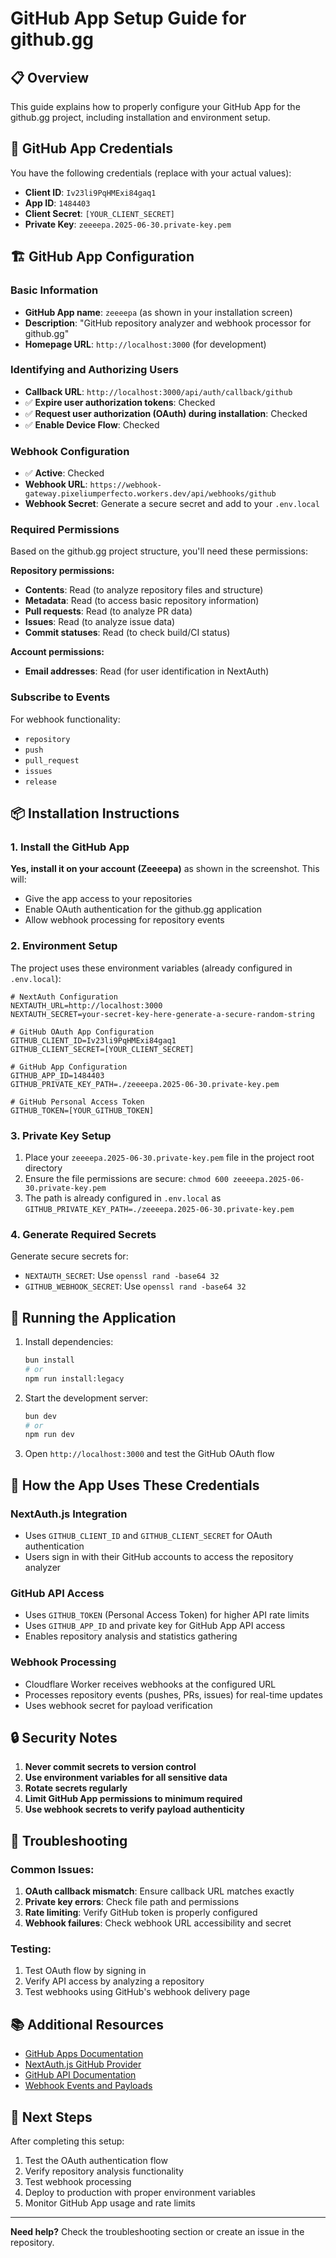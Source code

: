 # GitHub App Setup Guide for github.gg

## 📋 Overview
This guide explains how to properly configure your GitHub App for the github.gg project, including installation and environment setup.

## 🔑 GitHub App Credentials
You have the following credentials (replace with your actual values):
- **Client ID**: `Iv23li9PqHMExi84gaq1`
- **App ID**: `1484403`
- **Client Secret**: `[YOUR_CLIENT_SECRET]`
- **Private Key**: `zeeeepa.2025-06-30.private-key.pem`

## 🏗️ GitHub App Configuration

### Basic Information
- **GitHub App name**: `zeeeepa` (as shown in your installation screen)
- **Description**: "GitHub repository analyzer and webhook processor for github.gg"
- **Homepage URL**: `http://localhost:3000` (for development)

### Identifying and Authorizing Users
- **Callback URL**: `http://localhost:3000/api/auth/callback/github`
- ✅ **Expire user authorization tokens**: Checked
- ✅ **Request user authorization (OAuth) during installation**: Checked
- ✅ **Enable Device Flow**: Checked

### Webhook Configuration
- ✅ **Active**: Checked
- **Webhook URL**: `https://webhook-gateway.pixeliumperfecto.workers.dev/api/webhooks/github`
- **Webhook Secret**: Generate a secure secret and add to your `.env.local`

### Required Permissions
Based on the github.gg project structure, you'll need these permissions:

**Repository permissions:**
- **Contents**: Read (to analyze repository files and structure)
- **Metadata**: Read (to access basic repository information)
- **Pull requests**: Read (to analyze PR data)
- **Issues**: Read (to analyze issue data)
- **Commit statuses**: Read (to check build/CI status)

**Account permissions:**
- **Email addresses**: Read (for user identification in NextAuth)

### Subscribe to Events
For webhook functionality:
- `repository`
- `push`
- `pull_request`
- `issues`
- `release`

## 📦 Installation Instructions

### 1. Install the GitHub App
**Yes, install it on your account (Zeeeepa)** as shown in the screenshot. This will:
- Give the app access to your repositories
- Enable OAuth authentication for the github.gg application
- Allow webhook processing for repository events

### 2. Environment Setup
The project uses these environment variables (already configured in `.env.local`):

```env
# NextAuth Configuration
NEXTAUTH_URL=http://localhost:3000
NEXTAUTH_SECRET=your-secret-key-here-generate-a-secure-random-string

# GitHub OAuth App Configuration
GITHUB_CLIENT_ID=Iv23li9PqHMExi84gaq1
GITHUB_CLIENT_SECRET=[YOUR_CLIENT_SECRET]

# GitHub App Configuration
GITHUB_APP_ID=1484403
GITHUB_PRIVATE_KEY_PATH=./zeeeepa.2025-06-30.private-key.pem

# GitHub Personal Access Token
GITHUB_TOKEN=[YOUR_GITHUB_TOKEN]
```

### 3. Private Key Setup
1. Place your `zeeeepa.2025-06-30.private-key.pem` file in the project root directory
2. Ensure the file permissions are secure: `chmod 600 zeeeepa.2025-06-30.private-key.pem`
3. The path is already configured in `.env.local` as `GITHUB_PRIVATE_KEY_PATH=./zeeeepa.2025-06-30.private-key.pem`

### 4. Generate Required Secrets
Generate secure secrets for:
- `NEXTAUTH_SECRET`: Use `openssl rand -base64 32`
- `GITHUB_WEBHOOK_SECRET`: Use `openssl rand -base64 32`

## 🚀 Running the Application

1. Install dependencies:
   ```bash
   bun install
   # or
   npm run install:legacy
   ```

2. Start the development server:
   ```bash
   bun dev
   # or
   npm run dev
   ```

3. Open `http://localhost:3000` and test the GitHub OAuth flow

## 🔧 How the App Uses These Credentials

### NextAuth.js Integration
- Uses `GITHUB_CLIENT_ID` and `GITHUB_CLIENT_SECRET` for OAuth authentication
- Users sign in with their GitHub accounts to access the repository analyzer

### GitHub API Access
- Uses `GITHUB_TOKEN` (Personal Access Token) for higher API rate limits
- Uses `GITHUB_APP_ID` and private key for GitHub App API access
- Enables repository analysis and statistics gathering

### Webhook Processing
- Cloudflare Worker receives webhooks at the configured URL
- Processes repository events (pushes, PRs, issues) for real-time updates
- Uses webhook secret for payload verification

## 🔒 Security Notes

1. **Never commit secrets to version control**
2. **Use environment variables for all sensitive data**
3. **Rotate secrets regularly**
4. **Limit GitHub App permissions to minimum required**
5. **Use webhook secrets to verify payload authenticity**

## 🐛 Troubleshooting

### Common Issues:
1. **OAuth callback mismatch**: Ensure callback URL matches exactly
2. **Private key errors**: Check file path and permissions
3. **Rate limiting**: Verify GitHub token is properly configured
4. **Webhook failures**: Check webhook URL accessibility and secret

### Testing:
1. Test OAuth flow by signing in
2. Verify API access by analyzing a repository
3. Test webhooks using GitHub's webhook delivery page

## 📚 Additional Resources

- [GitHub Apps Documentation](https://docs.github.com/en/developers/apps)
- [NextAuth.js GitHub Provider](https://next-auth.js.org/providers/github)
- [GitHub API Documentation](https://docs.github.com/en/rest)
- [Webhook Events and Payloads](https://docs.github.com/en/developers/webhooks-and-events/webhooks/webhook-events-and-payloads)

## 🎯 Next Steps

After completing this setup:
1. Test the OAuth authentication flow
2. Verify repository analysis functionality
3. Test webhook processing
4. Deploy to production with proper environment variables
5. Monitor GitHub App usage and rate limits

---

**Need help?** Check the troubleshooting section or create an issue in the repository.

